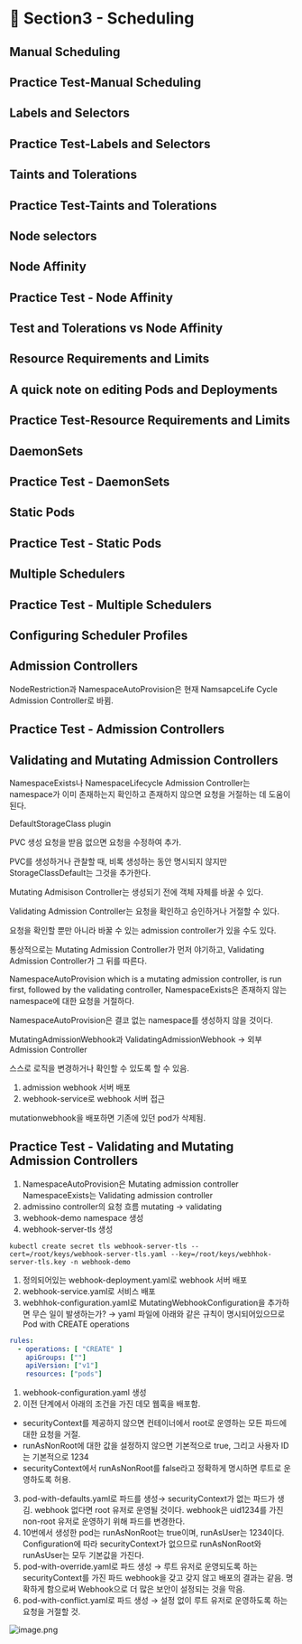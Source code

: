 # 🍨 Section3 - Scheduling

## Manual Scheduling


## Practice Test-Manual Scheduling


## Labels and Selectors


## Practice Test-Labels and Selectors


## Taints and Tolerations


## Practice Test-Taints and Tolerations


## Node selectors


## Node Affinity


## Practice Test - Node Affinity


## Test and Tolerations vs Node Affinity


## Resource Requirements and Limits


## A quick note on editing Pods and Deployments


## Practice Test-Resource Requirements and Limits


## DaemonSets


## Practice Test - DaemonSets


## Static Pods


## Practice Test - Static Pods


## Multiple Schedulers


## Practice Test - Multiple Schedulers


## Configuring Scheduler Profiles


## Admission Controllers


NodeRestriction과 NamespaceAutoProvision은 현재 NamsapceLife Cycle Admission Controller로 바뀜.


## Practice Test - Admission Controllers


## Validating and Mutating Admission Controllers


NamespaceExists나 NamespaceLifecycle Admission Controller는 namespace가 이미 존재하는지 확인하고 존재하지 않으면 요청을 거절하는 데 도움이 된다.


DefaultStorageClass plugin


PVC 생성 요청을 받음 없으면 요청을 수정하여 추가.


PVC를 생성하거나 관찰할 때, 비록 생성하는 동안 명시되지 않지만 StorageClassDefault는 그것을 추가한다.


Mutating Admisison Controller는 생성되기 전에 객체 자체를 바꿀 수 있다.


Validating Admission Controller는 요청을 확인하고 승인하거나 거절할 수 있다.


요청을 확인할 뿐만 아니라 바꿀 수 있는 admission controller가 있을 수도 있다.


통상적으로는 Mutating Admission Controller가 먼저 야기하고, Validating Admission Controller가 그 뒤를 따른다.


NamespaceAutoProvision which is a mutating admission controller, is run first, followed by the validating controller, NamespaceExists은 존재하지 않는 namespace에 대한 요청을 거절하다.


NamespaceAutoProvision은 결코 없는 namespace를 생성하지 않을 것이다.


MutatingAdmissionWebhook과 ValidatingAdmissionWebhook → 외부 Admission Controller


스스로 로직을 변경하거나 확인할 수 있도록 할 수 있음.

1. admission webhook 서버 배포
2. webhook-service로 webhook 서버 접근

mutationwebhook을 배포하면 기존에 있던 pod가 삭제됨.


## Practice Test - Validating and Mutating Admission Controllers

1. NamespaceAutoProvision은 Mutating admission controller
NamespaceExists는 Validating admission controller
2. admissino controller의 요청 흐름
mutating → validating
3. webhook-demo namespace 생성
4. webhook-server-tls 생성

```shell
kubectl create secret tls webhook-server-tls --cert=/root/keys/webhook-server-tls.yaml --key=/root/keys/webhhok-server-tls.key -n webhook-demo
```

1. 정의되어있는 webhook-deployment.yaml로 webhook 서버 배포
2. webhook-service.yaml로 서비스 배포
3. webhhok-configuration.yaml로 MutatingWebhookConfiguration을 추가하면 무슨 일이 발생하는가?
→ yaml 파일에 아래와 같은 규칙이 명시되어있으므로 Pod with CREATE operations

```yaml
rules:
  - operations: [ "CREATE" ]
    apiGroups: [""]
    apiVersion: ["v1"]
    resources: ["pods"]
```

1. webhook-configuration.yaml 생성
2. 이전 단계에서 아래의 조건을 가진 데모 웹훅을 배포함.
- securityContext를 제공하지 않으면 컨테이너에서 root로 운영하는 모든 파드에 대한 요청을 거절.
- runAsNonRoot에 대한 값을 설정하지 않으면 기본적으로 true, 그리고 사용자 ID는 기본적으로 1234
- securityContext에서 runAsNonRoot를 false라고 정확하게 명시하면 루트로 운영하도록 허용.
3. pod-with-defaults.yaml로 파드를 생성→ securityContext가 없는 파드가 생김.
webhook 없다면 root 유저로 운영될 것이다. webhook은 uid1234를 가진 non-root 유저로 운영하기 위해 파드를 변경한다.
4. 10번에서 생성한 pod는 runAsNonRoot는 true이며, runAsUser는 1234이다.
Configuration에 따라 securityContext가 없으므로 runAsNonRoot와 runAsUser는 모두 기본값을 가진다.
5. pod-with-override.yaml로 파드 생성 → 루트 유저로 운영되도록 하는 securityContext를 가진 파드
webhook을 갖고 갖지 않고 배포의 결과는 같음.
명확하게 함으로써 Webhook으로 더 많은 보안이 설정되는 것을 막음.
6. pod-with-conflict.yaml로 파드 생성 → 
설정 없이 루트 유저로 운영하도록 하는 요청을 거절할 것.

![image.png](https://prod-files-secure.s3.us-west-2.amazonaws.com/b2ea2032-00e9-4883-a13b-cb03cf5b2334/501c3b54-0de4-44d6-afe6-eca0c6373e4f/image.png?X-Amz-Algorithm=AWS4-HMAC-SHA256&X-Amz-Content-Sha256=UNSIGNED-PAYLOAD&X-Amz-Credential=ASIAZI2LB46665ORVJMS%2F20250218%2Fus-west-2%2Fs3%2Faws4_request&X-Amz-Date=20250218T132833Z&X-Amz-Expires=3600&X-Amz-Security-Token=IQoJb3JpZ2luX2VjEGUaCXVzLXdlc3QtMiJHMEUCIHczqcmyBE0q1KIC%2Fh4pCFongCtkaCSLPbFVy%2FYHVP0TAiEA03SP%2FYe9guYGJTYHd2qsClSuRzDaio2gkCFBUYRKp68qiAQIjf%2F%2F%2F%2F%2F%2F%2F%2F%2F%2FARAAGgw2Mzc0MjMxODM4MDUiDN7PRtal8j1pl6CR5CrcA7p6tABVugbtm3YZE4H0cDLgA5H9TnfAi17LxfTwGRmHp4p28xh988q8iR4Ap1gi0Q6742zNmB5f8qF8iDJrNUZMZjO11D2OOZmGvxlc7OMlbUwL3K8gfdco94Pzc4JRbkUemNts0UrJJSkySrn%2BIE3dXFfWox4Y1pLwONmRKipdBjvTIoS7BrTLWsXVmXl81uptYnJRdwJxdXD6ipL%2Fhd7ULMc56lEagd0jjL1L1O7I%2FH2hhuSb40FdU%2Bk8puMjZB8cVlONiesjMBpw8umOqPMdoDKS4ldLXJOIYeNUDjuD5rhdoXpcI9SuWQXUtVnnwrQfIn3LIPOXBvlQJ6RBZrZkIO43Tw35YfluPb4thYIkVcz%2FsMabn3YbxjTaoMAnKjb5SwcLju8O5g227kXg5cggviguofP3E1Z72nSn3lF1mdsWDqipQ2uwqXBck5r7k457oXOrxJo1Dh3Xjep9BKNL3J1mSQD7ctU23KSpcIyIjAQ1wfHS8BjXXJVqbBBeHLlCSVIVvC6qGa9BcIlvcqZ2aq8rEW2Xw1cMwuzgefOIESMGNqF1XxAP5nrZG%2BQGN700Xepqj26AKWk37Bh1yNnhmcDoTQkyXkGvAeA0b6uJY2oy1uNaPnK328DoMKr30b0GOqUBJdKE3WOZgpkY63pgnPaisyGCLI291srDURVQmWDA%2BUNDyyltfMlLvggyRc2QcegDeVgJvy1S4RUTWsLI4fHiJxhYyhlRUwjkUa5q1p4%2FYyrDoxp05%2B6lgf9BK1it%2BBPbJ149IbGyszjbVMi0xF7vmDBtHZ%2BRQbDGz7qAi6K1asNBnQKlxzVioA1%2Br5iCAQoAn8M9yx%2Fa31dH5MK1c3Xc5RiIjuwo&X-Amz-Signature=31760744659508475e55a09a7d8733861d0bfe63d49072fb4d08c1074cde1ce8&X-Amz-SignedHeaders=host&x-id=GetObject)

